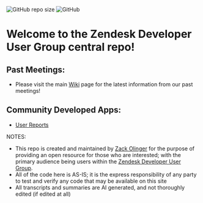 ![GitHub repo size](https://img.shields.io/github/repo-size/whitelotusapps/zendesk-developer-user-group)
![GitHub](https://img.shields.io/github/license/whitelotusapps/zendesk-developer-user-group)

# Welcome to the Zendesk Developer User Group central repo!

## Past Meetings:
- Please visit the main [Wiki](https://github.com/whitelotusapps/zendesk-developer-user-group/wiki) page for the latest information from our past meetings!

## Community Developed Apps:
- [User Reports]()


NOTES:
- This repo is created and maintained by [Zack Olinger](https://www.linkedin.com/in/zack-olinger/) for the purpose of providing an open resource for those who are interested; with the primary audience being users within the [Zendesk Developer User Group](https://usergroups.zendesk.com/developer-user-group/).
- All of the code here is AS-IS; it is the express responsibility of any party to test and verify any code that may be available on this site
- All transcripts and summaries are AI generated, and not thoroughly edited (if edited at all)


